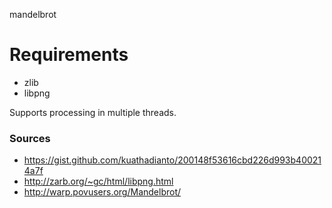 mandelbrot

# Requirements
- zlib
- libpng

Supports processing in multiple threads.

### Sources
- <https://gist.github.com/kuathadianto/200148f53616cbd226d993b400214a7f>
- <http://zarb.org/~gc/html/libpng.html>
- <http://warp.povusers.org/Mandelbrot/>